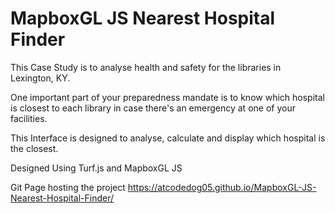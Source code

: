 # MapboxGL JS Nearest Hospital Finder

This Case Study is to analyse health and safety for the libraries in Lexington, KY. 

One important part of your preparedness mandate is to know which hospital is closest to each library in case there's an emergency at one of your facilities. 

This Interface is designed to analyse, calculate and display which hospital is the closest. 

Designed Using Turf.js and MapboxGL JS 

Git Page hosting the project https://atcodedog05.github.io/MapboxGL-JS-Nearest-Hospital-Finder/
